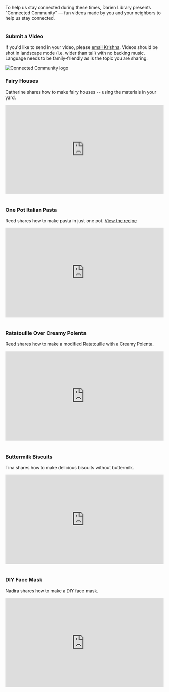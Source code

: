 <div class="row margin-bottom-30">
<div class="col-xs-7 col-md-9">

To help us stay connected during these times, Darien Library presents "Connected Community" — fun videos made by you and your neighbors to help us stay connected.
<br />
<br />

### Submit a Video
If you'd like to send in your video, please [email Krishna](mailto:kgrady@darienlibrary.org "Email Krishna"). Videos should be shot in landscape mode (i.e. wider than tall) with no backing music. Language needs to be family-friendly as is the topic you are sharing.

</div>
<div class="col-xs-5 col-md-3">
<img class="img-responsive center-block" src="/uploads/logos/connected_community_logo_web.png" alt="Connected Community logo" />
</div>
</div>

<div class="row">
<div class="col-md-6">

### Fairy Houses
Catherine shares how to make fairy houses -- using the materials in your yard.

<style>.embed-container { position: relative; padding-bottom: 56.25%; height: 0; overflow: hidden; max-width: 100%; } .embed-container iframe, .embed-container object, .embed-container embed { position: absolute; top: 0; left: 0; width: 100%; height: 100%; }</style><div class='embed-container'><iframe src='https://player.vimeo.com/video/411474258?title=0&byline=0&portrait=0&texttrack=en-US' frameborder='0' webkitAllowFullScreen mozallowfullscreen allowFullScreen></iframe></div>

<br />


### One Pot Italian Pasta
Reed shares how to make pasta in just one pot. [View the recipe](https://dar.to/2yAjhmQ "View the recipe")

<style>.embed-container { position: relative; padding-bottom: 56.25%; height: 0; overflow: hidden; max-width: 100%; } .embed-container iframe, .embed-container object, .embed-container embed { position: absolute; top: 0; left: 0; width: 100%; height: 100%; }</style><div class='embed-container'><iframe src='https://player.vimeo.com/video/410187025?title=0&byline=0&portrait=0&texttrack=en-US' frameborder='0' webkitAllowFullScreen mozallowfullscreen allowFullScreen></iframe></div>

<br />

### Ratatouille Over Creamy Polenta
Reed shares how to make a modified Ratatouille with a Creamy Polenta.

<style>.embed-container { position: relative; padding-bottom: 56.25%; height: 0; overflow: hidden; max-width: 100%; } .embed-container iframe, .embed-container object, .embed-container embed { position: absolute; top: 0; left: 0; width: 100%; height: 100%; }</style><div class='embed-container'><iframe src='https://player.vimeo.com/video/408453878?title=0&byline=0&portrait=0&texttrack=en-US' frameborder='0' webkitAllowFullScreen mozallowfullscreen allowFullScreen></iframe></div>

<br />

</div>
<div class="col-md-6">

### Buttermilk Biscuits
Tina shares how to make delicious biscuits without buttermilk. 

<style>.embed-container { position: relative; padding-bottom: 56.25%; height: 0; overflow: hidden; max-width: 100%; } .embed-container iframe, .embed-container object, .embed-container embed { position: absolute; top: 0; left: 0; width: 100%; height: 100%; }</style><div class='embed-container'><iframe src='https://player.vimeo.com/video/407689287?title=0&byline=0&portrait=0&texttrack=en-US' frameborder='0' webkitAllowFullScreen mozallowfullscreen allowFullScreen></iframe></div>

<br />


### DIY Face Mask
Nadira shares how to make a DIY face mask. 

<style>.embed-container { position: relative; padding-bottom: 56.25%; height: 0; overflow: hidden; max-width: 100%; } .embed-container iframe, .embed-container object, .embed-container embed { position: absolute; top: 0; left: 0; width: 100%; height: 100%; }</style><div class='embed-container'><iframe src='https://player.vimeo.com/video/405864258?title=0&byline=0&portrait=0&texttrack=en-US' frameborder='0' webkitAllowFullScreen mozallowfullscreen allowFullScreen></iframe></div>

</div>
</div>